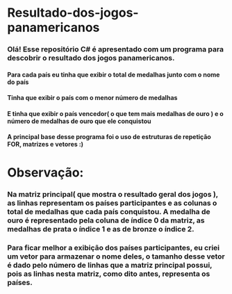 # Resultado-dos-jogos-panamericanos
### Olá! Esse repositório C# é apresentado com um programa para descobrir o resultado dos jogos panamericanos.
#### Para cada país eu tinha que exibir o total de medalhas junto com o nome do país
#### Tinha que exibir o país com o menor número de medalhas
#### E tinha que exibir o país vencedor( o que tem mais medalhas de ouro ) e o número de medalhas de ouro que ele conquistou
#### A principal base desse programa foi o uso de estruturas de repetição FOR, matrizes e vetores :)
# Observação: 
### Na matriz principal( que mostra o resultado geral dos jogos ), as linhas  representam os países participantes e as colunas o total de medalhas que cada país conquistou. A medalha de ouro é representado pela coluna de índice 0 da matriz, as medalhas de prata o índice 1 e as de bronze o índice 2.
### Para ficar melhor a exibição dos países participantes, eu criei um vetor para armazenar o nome deles, o tamanho desse vetor é dado pelo número de linhas que a matriz principal possui, pois as linhas nesta matriz, como dito antes, representa os países.
